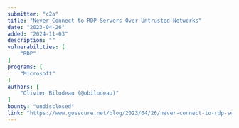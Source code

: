 ```yaml
---
submitter: "c2a"
title: "Never Connect to RDP Servers Over Untrusted Networks"
date: "2023-04-26"
added: "2024-11-03"
description: ""
vulnerabilities: [
    "RDP"
]
programs: [
    "Microsoft"
]
authors: [
    "Olivier Bilodeau (@obilodeau)"
]
bounty: "undisclosed"
link: "https://www.gosecure.net/blog/2023/04/26/never-connect-to-rdp-servers-over-untrusted-networks/"
---
```




